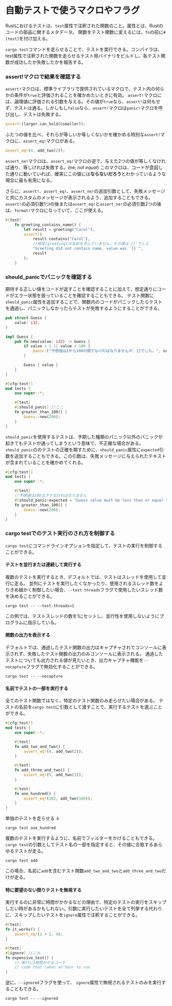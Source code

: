 # 自動テストで使うマクロやフラグ

Rustにおけるテストは、`test`属性で注釈された関数のこと。属性とは、Rustのコードの部品に関するメタデータ。
関数をテスト関数に変えるには、`fn`の前に`#[test]`を付け加える。

`cargo test`コマンドを走らせることで、テストを実行できる。コンパイラは、test属性で注釈された関数を走らせるテスト用バイナリをビルドし、各テスト関数が成功したか失敗したかを報告する。



### assert!マクロで結果を確認する

`assert!`マクロは、標準ライブラリで提供されているマクロで、テスト内の何らかの条件が`true`と評価されることを確かめたいときに有効。
`assert!`マクロには、論理値に評価される引数を与える。その値が`true`なら、`assert!`は何もせず、テストは通る。しかしもし`false`なら、`assert!`マクロは`panic!`マクロを呼び出し、テストは失敗する。

```rust
assert!(larger.can_hold(&smaller));
```

ふたつの値を比べ、それらが等しいか等しくないかを確かめる特別な`assert!`マクロに、`assert_eq!`マクロがある。

```rust
assert_eq!(4, add_two(2));
```

`assert_ne!`マクロは、`assert_eq!`マクロの逆で、与えた2つの値が等しくなければ通り、等しければ失敗する。(ne; *not equal*)
このマクロは、コードが意図した通りに動いていれば、確実にこの値には**ならないだろう**とわかっているような場合に最も有用になる。

さらに、`assert!`、`assert_eq!`、`assert_ne!`の追加引数として、失敗メッセージと共にカスタムのメッセージが表示されるよう、追加することもできる。`assert!`の必須引数1つの後または`assert_eq!`と`assert_ne!`の必須引数2つの後は、`format!`マクロになっていて、ここが使える。

```rust
#[test]
    fn greeting_contains_name() {
        let result = greeting("Carol");
        assert!(
            result.contains("Carol"),
            //挨拶(greeting)は名前を含んでいません。その値は`{}`でした
            "Greeting did not contain name, value was `{}`",
            result
        );
    }
```



### should_panicでパニックを確認する

期待する正しい値をコードが返すことを確認することに加えて、想定通りにコードがエラー状態を扱っていることを確認することもできる。
テスト関数に`should_panic`属性を追加することで、関数内のコードがパニックしたらテストを通過し、パニックしなかったらテストが失敗するようにすることができる。

```rust
pub struct Guess {
    value: i32,
}

impl Guess {
    pub fn new(value: i32) -> Guess {
        if value < 1 || value > 100 {
            panic!("予想値は1から100の間でなければなりませんが、{}でした。", value);
        }

        Guess { value }
    }
}

#[cfg(test)]
mod tests {
    use super::*;

    #[test]
    #[should_panic] //ここ
    fn greater_than_100() {
        Guess::new(200);
    }
}
```

`should_panic`を使用するテストは、予期した種類のパニック以外のパニックが起きてもテストが通ってしまうという意味で、不正確な場合がある。
`should_panic`ののテストの正確を期すために、`should_panic`属性に`expected`引数を追加することもできる。この引数は、失敗メッセージに与えられたテキストが含まれていることを確かめてくれる。

```rust
#[cfg(test)]
mod tests {
    use super::*;

    #[test]
    //予想値は100以下でなければなりません
    #[should_panic(expected = "Guess value must be less than or equal to 100")]
    fn greater_than_100() {
        Guess::new(200);
    }
}

```



### cargo testでのテスト実行のされ方を制御する

`cargo test`にコマンドラインオプションを指定して、テストの実行を制御することができる。

#### テストを並行または連続して実行する

複数のテストを実行するとき、デフォルトでは、テストはスレッドを使用して並行に走る。
並列にテストを実行したくなかったり、使用されるスレッド数をよりきめ細かく制御したい場合、`--test-threads`フラグで使用したいスレッド数を決めることができる。

```shell
cargo test -- --test-threads=1
```

この例では、テストスレッドの数を1にセットし、並行性を使用しないようにプログラムに指示している。

#### 関数の出力を表示する

デフォルトでは、通過したテスト関数の出力はキャプチャされてコンソールに表示されず、失敗したテスト関数の出力のみコンソールに表示される。
通過したテストについても出力される値が見たいとき、出力キャプチャ機能を`--nocapture`フラグで無効化することができる。

```shell
cargo test -- --nocapture
```

#### 名前でテストの一部を実行する

全てのテスト関数ではなく、特定のテスト関数のみ走らせたい場合がある。
テストの名前を`cargo test`に引数として渡すことで、実行するテストを選ぶことができる。

```rust
#[cfg(test)]
mod tests {
    use super::*;

    #[test]
    fn add_two_and_two() {
        assert_eq!(4, add_two(2));
    }

    #[test]
    fn add_three_and_two() {
        assert_eq!(5, add_two(3));
    }

    #[test]
    fn one_hundred() {
        assert_eq!(102, add_two(100));
    }
}
```

単独のテストを走らせる ↓

```shell
cargo test one_hundred
```

複数のテストを実行するように、名前でフィルターをかけることもできる。
`cargo test`の引数としてテスト名の一部を指定すると、その値に合致するあらゆるテストが走る。

```shell
cargo test add
```

この場合、名前に`add`を含むテスト関数`add_two_and_two`と`add_three_and_two`だけが走る。

#### 特に要望のない限りテストを無視する

実行するのに非常に時間がかかるなどの理由で、特定のテストの実行をスキップしたい時があるかもしれない。引数に実行したいテストを全て列挙する代わりに、スキップしたいテストを`ignore`属性で注釈することができる。

```rust
#[test]
fn it_works() {
    assert_eq!(2 + 2, 4);
}

#[test]
#[ignore] //これ
fn expensive_test() {
    // 実行に1時間かかるコード
    // code that takes an hour to run
}
```

逆に、`--ignored`フラグを使って、 `ignore`属性で無視されるテストのみを実行することもできる。

```shell
cargo test -- --ignored
```















